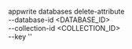 appwrite databases delete-attribute \
    --database-id <DATABASE_ID> \
    --collection-id <COLLECTION_ID> \
    --key ''
